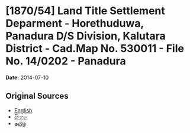 # [1870/54] Land Title Settlement Deparment - Horethuduwa, Panadura D/S Division, Kalutara District - Cad.Map No. 530011 - File No. 14/0202 - Panadura

**Date:** 2014-07-10

## Original Sources

- [English](https://documents.gov.lk/view/extra-gazettes/2014/7/1870-54_E.pdf)
- [සිංහල](https://documents.gov.lk/view/extra-gazettes/2014/7/1870-54_S.pdf)
- [தமிழ்](https://documents.gov.lk/view/extra-gazettes/2014/7/1870-54_T.pdf)
